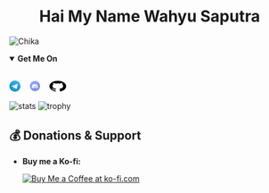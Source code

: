 <h1 align="center"><width="35px">Hai My Name Wahyu Saputra</h1>

![Chika](https://user-images.githubusercontent.com/91831925/149545842-83c559ca-b97c-4af1-a0af-bd369146383c.png)

<details open align="left">
    <summary><b>Get Me On</b></summary><br/>

<a href="https://t.me/zenfrans"><img src="https://github.com/Okaeri-Project/Wahyu213-Profile-Requirements/blob/main/Telegram_logo.svg" alt="telegram" width="20" height="20"></a>
&nbsp;&nbsp;
<a href="https://discordapp.com/users/895518628739424326"><img src="https://github.com/Okaeri-Project/Wahyu213-Profile-Requirements/blob/main/discord_101785.svg" width="20.5" height="20.5" alt="discord"></a>
&nbsp;&nbsp;
<a href="https://github.com/Wahyu213"><img src="https://github.com/Okaeri-Project/Wahyu213-Profile-Requirements/blob/main/assets/github.svg" width="30" alt="Github.io" width="20" height="20"></a>
</details>

![stats](https://github-readme-stats.vercel.app/api?username=Wahyu213&show_icons=true&theme=radical)
![trophy](https://github-profile-trophy.vercel.app/?username=Wahyu213&theme=juicyfresh&no-bg=true&no-frame=false&column=3&")


## 💰 **Donations & Support**

- **Buy me a Ko-fi:**
  
  <a href='https://ko-fi.com/scroolx' target='_blank'><img height='25' style='border:0px;height:36px;' src='https://az743702.vo.msecnd.net/cdn/kofi1.png?v=a&w=144' border='0' alt='Buy Me a Coffee at ko-fi.com' /></a>
 

  
 


